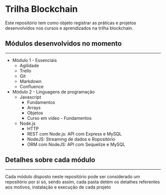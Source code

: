 # Trilha Blockchain

Este repositório tem como objeto registrar as práticas e projetos desenvolvidos nos cursos e aprendizados na trilha blockchain.

## Módulos desenvolvidos no momento
---

- Módulo 1 - Essenciais
  - Agilidade
  - Trello
  - Git
  - Markdown
  - Confluence
- Módulo 2 - Linguagens de programação
  - Javascript
    - Fundamentos
    - Arrays
    - Objetos
    - Curso em vídeo - Fundamentos
  - Node.js
    - HTTP
    - REST com Node.js: API com Express e MySQL
    - NodeJS: Streaming de dados e Ropositório
    - ORM com NodeJS: API com Sequelize e MySQL

## Detalhes sobre cada módulo
---

Cada módulo disposto neste repositório pode ser considerado um repositório por si só, sendo assim, cada pasta detém os detalhes referentes aos motivos, instalação e execução de cada projeto